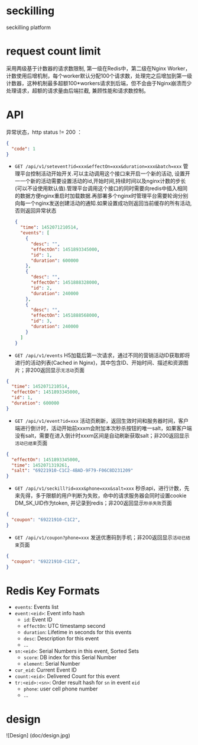 # seckilling
seckilling platform

# request count limit
采用两级基于计数器的请求数限制, 第一级在Redis中，第二级在Nginx Worker，计数使用后增机制，每个worker默认分配100个请求数，处理完之后增加到第一级计数器，这种机制最多超额100*workers请求到后端，但不会由于Nginx崩溃而少处理请求，超额的请求量由后端拦截, 兼顾性能和请求数控制。

# API
异常状态，http status != 200 ：
```json
{
  "code": 1
}
```

- `GET /api/v1/setevent?id=xxx&effectOn=xxx&duration=xxx&batch=xxx` 管理平台控制活动开始开关.可以主动调用这个接口来开启一个新的活动,
  设置开一一个新的活动需要设置活动的id,开始时间,持续时间以及nginx计数的步长(可以不设使用默认值).管理平台调用这个接口的同时需要向redis中插入相同的数据方便nginx重启时加载数据.再部署多个nginx时管理平台需要轮询分别向每一个nginx发送创建活动的通知.如果设置成功则返回当前缓存的所有活动,否则返回异常状态 <br/>
  ```json
  {
    "time": 1452071210514,
    "events": [
      {
        "desc": "",
        "effectOn": 1451893345000,
        "id": 1,
        "duration": 600000
      },
      {
        "desc": "",
        "effectOn": 1451888328000,
        "id": 2,
        "duration": 240000
      },
      {
        "desc": "",
        "effectOn": 1451888568000,
        "id": 3,
        "duration": 240000
      }
    ]
  }
  ```


- `GET /api/v1/events`  H5加载后第一次请求，通过不同的营销活动ID获取即将进行的活动列表(Cached in Nginx)，其中包含ID、开始时间、描述和资源图片；非200返回显示`无活动`页面<br/>
```json
{
  "time": 1452071210514,
  "effectOn": 1451893345000,
  "id": 1,
  "duration": 600000
}
```
- `GET /api/v1/event?id=xxx` 活动页刷新，返回生效时间和服务器时间，客户端进行倒计时，活动开始前xxxm会附加本次秒杀按钮的唯一salt，如果客户端没有salt，需要在进入倒计时xxxm区间是自动刷新获取salt；非200返回显示`活动已结束`页面<br/>
```json
{
  "effectOn": 1451893345000,
  "time": 1452071319261,
  "salt": "69221910-C1C2-4BAD-9F79-F06C8D231209"
}
```

- `GET /api/v1/seckill?id=xxx&phone=xxx&salt=xxx` 秒杀api，进行计数，先来先得，多于限额的用户判断为失败，命中的请求服务器会同时设置cookie DM_SK_UID作为token, 并记录到redis；非200返回显示`秒杀失败`页面<br/>
```json
{
  "coupon": "69221910-C1C2",
}
```

- `GET /api/v1/coupon?phone=xxx` 发送优惠码到手机；非200返回显示`活动已结束`页面<br/>
```json
{
  "coupon": "69221910-C1C2",
}
```

# Redis Key Formats

* `events`: Events list
* `event:<eid>`: Event info hash
    - `id`: Event ID
    - `effectOn`: UTC timestamp second
    - `duration`: Lifetime in seconds for this events
    - `desc`: Description for this event
    - ...
* `sn:<eid>`: Serial Numbers in this event, Sorted Sets
    - `score`: DB index for this Serial Number
    - `element`: Serial Number
* `cur_eid`: Current Event ID
* `count:<eid>`: Delivered Count for this event
* `tr:<eid>:<sn>`: Order result hash for `sn` in event `eid`
    - `phone`: user cell phone number
    - ...

# design
![Design] (doc/design.jpg)
